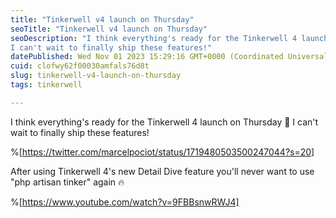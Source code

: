 ```yaml
---
title: "Tinkerwell v4 launch on Thursday"
seoTitle: "Tinkerwell v4 launch on Thursday"
seoDescription: "I think everything's ready for the Tinkerwell 4 launch on Thursday 🥵
I can't wait to finally ship these features!"
datePublished: Wed Nov 01 2023 15:29:16 GMT+0000 (Coordinated Universal Time)
cuid: clofwy62f00030amfals76d8t
slug: tinkerwell-v4-launch-on-thursday
tags: tinkerwell

---
```


I think everything's ready for the Tinkerwell 4 launch on Thursday 🥵 I can't wait to finally ship these features!

%[https://twitter.com/marcelpociot/status/1719480503500247044?s=20] 

After using Tinkerwell 4's new Detail Dive feature you'll never want to use "php artisan tinker" again 🔥

%[https://www.youtube.com/watch?v=9FBBsnwRWJ4]